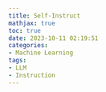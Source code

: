 ```yaml
---
title: Self-Instruct
mathjax: true
toc: true
date: 2023-10-11 02:19:51
categories:
- Machine Learning
tags:
- LLM
- Instruction
---
```

